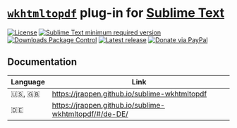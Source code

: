 # [`wkhtmltopdf`](http://wkhtmltopdf.org/downloads.html) plug-in for [Sublime Text](https://www.sublimetext.com)

[![License](https://img.shields.io/github/license/jrappen/sublime-wkhtmltopdf.svg?style=flat-square)](https://github.com/jrappen/sublime-wkhtmltopdf/blob/master/LICENSE)
[![Sublime Text minimum required version](https://img.shields.io/badge/Sublime%20Text-Build%203118+-orange.svg?style=flat-square)](https://www.sublimetext.com)
[![Downloads Package Control](https://img.shields.io/packagecontrol/dt/wkhtmltopdf.svg?style=flat-square)](https://packagecontrol.io/packages/wkhtmltopdf)
[![Latest release](https://img.shields.io/github/release/jrappen/sublime-wkhtmltopdf.svg?style=flat-square)](https://github.com/jrappen/sublime-wkhtmltopdf/releases/latest)
[![Donate via PayPal](https://img.shields.io/badge/paypal.me-jrappen-009cde.svg?style=flat-square)](https://www.paypal.me/jrappen)

## Documentation

| Language   | Link                                                     |
|------------|----------------------------------------------------------|
| :us:, :uk: | <https://jrappen.github.io/sublime-wkhtmltopdf>          |
| :de:       | <https://jrappen.github.io/sublime-wkhtmltopdf/#/de-DE/> |
